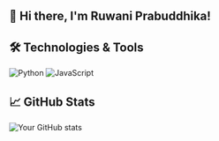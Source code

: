 ## 👋 Hi there, I'm Ruwani Prabuddhika!

<!--
**PRABUDDHIKAMWR/PRABUDDHIKAMWR** is a ✨ _special_ ✨ repository because its `README.md` (this file) appears on your GitHub profile.

Here are some ideas to get you started:

- 🔭 I’m currently working on ...
- 🌱 I’m currently learning Electronic and Telecommunication Engineering 
- 👯 I’m looking to collaborate on IOT and Telecommunication Enginnering project
- 🤔 I’m looking for help with ...
- 💬 Ask me about ...
- 📫 How to reach me: ruwaniprabuddhika@gmail.com
- 😄 Pronouns: ...
- ⚡ Fun fact: ...
-->

## 🛠️ Technologies & Tools
![Python](https://img.shields.io/badge/-Python-3776AB?style=plastic-square&logo=python&logoColor=white)
![JavaScript](https://img.shields.io/badge/-JavaScript-F7DF1E?style=flat-square&logo=javascript&logoColor=black)

## 📈 GitHub Stats
![Your GitHub stats](https://github-readme-stats.vercel.app/api?username=your-username&show_icons=true)
